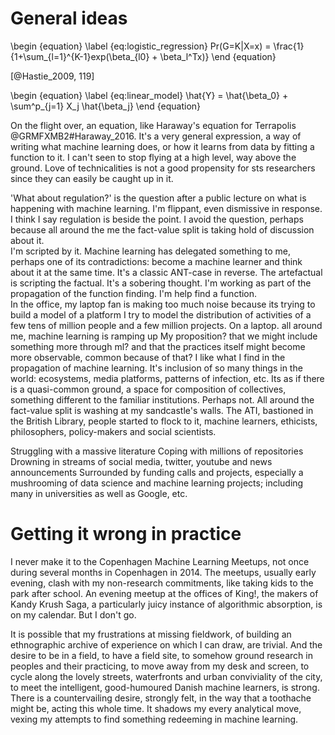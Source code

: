 
# General ideas

\begin {equation}
\label {eq:logistic_regression}
Pr(G=K|X=x) = \frac{1}{1+\sum_{l=1}^{K-1}exp(\beta_{l0} + \beta_l^Tx)} 
\end {equation}

[@Hastie_2009, 119]


\begin {equation}
\label {eq:linear_model}
\hat{Y} = \hat{\beta_0}  + \sum^p_{j=1} X_j \hat{\beta_j}
\end {equation}

On the flight over, an equation, like Haraway's equation for Terrapolis @GRMFXMB2#Haraway_2016. It's a very general expression, a way of writing what machine learning does, or how it learns from data by fitting a function to it. I can't seen to stop flying at a high level, way above the ground. Love of technicalities is not a good propensity for sts researchers since they can easily be caught up in it.

'What about regulation?' is the question after a public lecture on what is happening with machine learning. I'm flippant, even dismissive in response. I think I say regulation is beside the point.  I avoid the question, perhaps because all around the me the fact-value split is taking hold of discussion about it.   
I'm scripted by it. Machine learning has delegated something to me, perhaps one of its contradictions: become a machine learner and think about it at the same time. It's a classic ANT-case in reverse. The artefactual is scripting the factual.  It's a sobering thought. I'm working as part of the propagation of the function finding. I'm help find a function.  
In the office, my laptop fan is making too much noise because its trying to build a model of a platform
I try to model the distribution of activities of a few tens of million people and a few million projects. On a laptop.
all around me, machine learning is ramping up
My proposition? that we might include something more through ml? and that the practices itself might become more observable, common because of that?
I like what I find in the propagation of machine learning. It's inclusion of so many things in the world: ecosystems, media platforms, patterns of infection, etc. Its as if there is a quasi-common ground, a space for composition of collectives, something different to the familiar institutions. Perhaps not.
All around the fact-value split is washing at my sandcastle's walls. The ATI, bastioned in the British Library, people started to flock to it, machine learners, ethicists, philosophers, policy-makers and social scientists.  


Struggling with a massive literature
Coping with millions of repositories
Drowning in streams of social media, twitter, youtube and news announcements
Surrounded by funding calls and projects, especially a mushrooming of data science and machine learning projects; including many in universities as well as Google, etc.

# Getting it wrong in practice

I never make it to the Copenhagen Machine Learning Meetups, not once during several months in Copenhagen in 2014. The meetups, usually early evening,  clash with my non-research commitments, like taking kids to the park after school.  An evening meetup at the offices of King!, the makers of Kandy Krush Saga, a particularly juicy instance of algorithmic absorption, is on my calendar. But I don't go.  

It is possible that my frustrations at missing fieldwork, of building an ethnographic archive of experience on which I can draw, are trivial. And the desire to be in a field, to have a  field site, to somehow ground research in peoples and their practicing, to move away from my desk and screen, to cycle along the lovely streets, waterfronts and urban conviviality of the city, to meet the intelligent, good-humoured Danish machine learners, is strong.  There is a countervailing desire, strongly felt, in the way that a toothache might be, acting this whole time. It shadows my every analytical move, vexing my attempts to find something redeeming in machine learning. 
